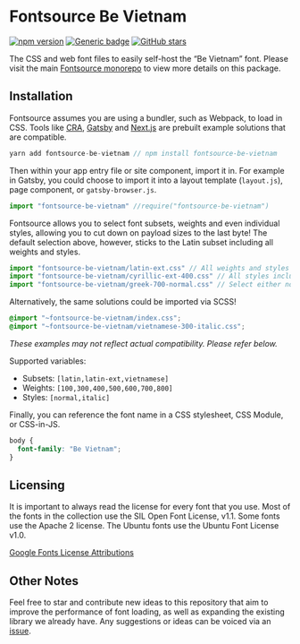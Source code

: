# Fontsource Be Vietnam

[![npm version](https://badge.fury.io/js/fontsource-be-vietnam.svg)](https://github.com/DecliningLotus/fontsource) [![Generic badge](https://img.shields.io/badge/fontsource-passing-brightgreen)](https://github.com/DecliningLotus/fontsource) [![GitHub stars](https://img.shields.io/github/stars/DecliningLotus/fontsource.svg?style=social&label=Star)](https://GitHub.com/DecliningLotus/fontsource/stargazers/)

The CSS and web font files to easily self-host the “Be Vietnam” font. Please visit the main [Fontsource monorepo](https://github.com/DecliningLotus/fontsource) to view more details on this package.

## Installation

Fontsource assumes you are using a bundler, such as Webpack, to load in CSS. Tools like [CRA](https://create-react-app.dev/), [Gatsby](https://www.gatsbyjs.org/) and [Next.js](https://nextjs.org/) are prebuilt example solutions that are compatible.

```javascript
yarn add fontsource-be-vietnam // npm install fontsource-be-vietnam
```

Then within your app entry file or site component, import it in. For example in Gatsby, you could choose to import it into a layout template (`layout.js`), page component, or `gatsby-browser.js`.

```javascript
import "fontsource-be-vietnam" //require("fontsource-be-vietnam")
```

Fontsource allows you to select font subsets, weights and even individual styles, allowing you to cut down on payload sizes to the last byte! The default selection above, however, sticks to the Latin subset including all weights and styles.

```javascript
import "fontsource-be-vietnam/latin-ext.css" // All weights and styles included.
import "fontsource-be-vietnam/cyrillic-ext-400.css" // All styles included.
import "fontsource-be-vietnam/greek-700-normal.css" // Select either normal or italic.
```

Alternatively, the same solutions could be imported via SCSS!

```scss
@import "~fontsource-be-vietnam/index.css";
@import "~fontsource-be-vietnam/vietnamese-300-italic.css";
```

_These examples may not reflect actual compatibility. Please refer below._

Supported variables:

- Subsets: `[latin,latin-ext,vietnamese]`
- Weights: `[100,300,400,500,600,700,800]`
- Styles: `[normal,italic]`

Finally, you can reference the font name in a CSS stylesheet, CSS Module, or CSS-in-JS.

```css
body {
  font-family: "Be Vietnam";
}
```

## Licensing

It is important to always read the license for every font that you use.
Most of the fonts in the collection use the SIL Open Font License, v1.1. Some fonts use the Apache 2 license. The Ubuntu fonts use the Ubuntu Font License v1.0.

[Google Fonts License Attributions](https://fonts.google.com/attribution)

## Other Notes

Feel free to star and contribute new ideas to this repository that aim to improve the performance of font loading, as well as expanding the existing library we already have. Any suggestions or ideas can be voiced via an [issue](https://github.com/DecliningLotus/fontsource/issues).

